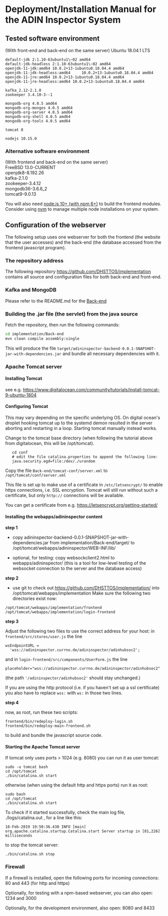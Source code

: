 # Deployment/Installation Manual for the ADIN Inspector System

## Tested software environment
(With front-end and back-end on the same server)
Ubuntu 18.04.1 LTS

```
default-jdk 2:1.10-63ubuntu1\~02 amd64  
default-jdk-headless 2:1.10-63ubuntu1\~02 amd64  
openjdk-11-jdk:amd64 10.0.2+13-1ubuntu0.18.04.4 amd64  
openjdk-11-jdk-headless:amd64     10.0.2+13-1ubuntu0.18.04.4 amd64  
openjdk-11-jre:amd64 10.0.2+13-1ubuntu0.18.04.4 amd64  
openjdk-11-jre-headless:amd64 10.0.2+13-1ubuntu0.18.04.4 amd64  
  
kafka_2.12-2.1.0   
zookeeper 3.4.10-3--1  
  
mongodb-org 4.0.5 amd64  
mongodb-org-mongos 4.0.5 amd64  
mongodb-org-server 4.0.5 amd64  
mongodb-org-shell 4.0.5 amd64  
mongodb-org-tools 4.0.5 amd64  
  
tomcat 8

nodejs 10.15.0
```
  
### Alternative software environment

(With frontend and back-end on the same server)  
FreeBSD 13.0-CURRENT  
openjdk8-8.192.26  
kafka-2.1.0  
zookeeper-3.4.12  
mongodb36-3.6.6_2  
tomcat9-9.0.13  

You will also need [node.js 10+ (with npm 6+)](https://nodejs.org/en/) to build the frontend modules. Consider using [nvm](https://github.com/creationix/nvm) to manage multiple node installations on your system.


## Configuration of the webserver
The following setup uses one webserver for both the frontend (the website that the user accesses) and the back-end (the database accessed from the frontend javascript program).


### The repository address

The following repository 
https://github.com/DHSTTOS/implementation
contains all source and configuration files for both back-end and front-end.


### Kafka and MongoDB
Please refer to the README.md for the [Back-end](https://github.com/DHSTTOS/implementation/tree/master/Back-end)


### Building the .jar file (the servlet) from the java source

Fetch the repository, then run the following commands:

```bash
cd implementation/Back-end
mvn clean compile assembly:single
```

This will produce the file `target/adininspector-backend-0.0.1-SNAPSHOT-jar-with-dependencies.jar` and bundle all necessary dependencies with it.


### Apache Tomcat server
#### Installing Tomcat
see e.g.
 https://www.digitalocean.com/community/tutorials/install-tomcat-9-ubuntu-1804

#### Configuring Tomcat
This may vary depending on the specific underlying OS.
On digital ocean's droplet hooking tomcat up to the systemd demon resulted in the server aborting and restarting in a loop.
Starting tomcat manually instead works.


Change to the tomcat base directory (when following the tutorial above from digitalocean, this will be /opt/tomcat).

```
   cd conf
   # edit the file catalina.properties to append the following line:
   java.security.egd=file:/dev/./urandom
```

Copy the file `Back-end/tomcat-conf/server.xml`
to `/opt/tomcat/conf/server.xml`

This file is set up to make use of a certificate in `/etc/letsencrypt/` to enable https connections, i.e. SSL encryption.
Tomcat will still run without such a certificate, but only `http://` connections will be available.


You can get a certificate from e.g.
https://letsencrypt.org/getting-started/


#### Installing the webapps/adininspector content

**step 1**

- copy adininspector-backend-0.0.1-SNAPSHOT-jar-with-dependencies.jar
  from implementation/Back-end/target/
  to /opt/tomcat/webapps/adininspector/WEB-INF/lib/

- optional, for testing: copy websockclient2.html to webapps/adininspector/
  (this is a tool for low-level testing of the websocket connection to the server and the database access)

**step 2**

- use git to check out
   https://github.com/DHSTTOS/implementation/
into /opt/tomcat/webapps/implementation
Make sure the following two directories exist now:

```
/opt/tomcat/webapps/implementation/frontend
/opt/tomcat/webapps/implementation/login-frontend
```

**step 3**

Adjust the following two files to use the correct address for your host:
in `frontend/src/stores/user.js`
the line
```
wsEndpointURL =
  'wss://adininspector.currno.de/adininspector/adinhubsoc2';
```
and in `login-frontend/src/components/UserForm.js`
the line

```
placeholder="wss://adininspector.currno.de/adininspector/adinhubsoc2"
```

(the path `'/adininspector/adinhubsoc2'` should stay unchanged.)

If you are using the http protocol (i.e. if you haven't set up a ssl certificate) you also have to replace `wss:` with `ws:` in those two lines.

**step 4**

now, as root, run these two scripts:

```
frontend/bin/redeploy-login.sh
frontend/bin/redeploy-main-frontend.sh
```

to build and bundle the javascript source code.

#### Starting the Apache Tomcat server

If tomcat only uses ports > 1024 (e.g. 8080) you can run it as user tomcat:

```
sudo -u tomcat bash
cd /opt/tomcat
./bin/catalina.sh start
```

otherwise (when using the default http and https ports) run it as root:
```
sudo bash
cd /opt/tomcat
./bin/catalina.sh start
```

To check if it started successfully, check the main log file, ./logs/catalina.out , for a line like this:  
```
18-Feb-2019 19:50:36.430 INFO [main] org.apache.catalina.startup.Catalina.start Server startup in [81,226] milliseconds
```

to stop the tomcat server:
```
./bin/catalina.sh stop
```

### Firewall

If a firewall is installed, open the following ports for incoming connections:
80 and 443 (for http and https)

Optionally, for testing with a npm-based webserver, you can also open:
1234 and 3000

Optionally, for the development environment, also open:
8080 and 8433


